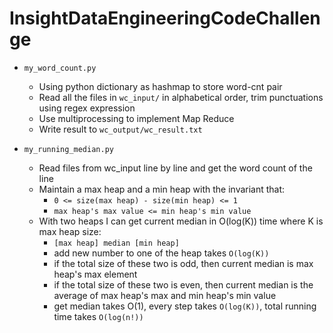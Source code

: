 InsightDataEngineeringCodeChallenge
===

- `my_word_count.py`
  - Using python dictionary as hashmap to store word-cnt pair 
  - Read all the files in ```wc_input/``` in alphabetical order, trim punctuations using regex expression
  - Use multiprocessing to implement Map Reduce
  - Write result to ```wc_output/wc_result.txt```

- `my_running_median.py`
  - Read files from wc_input line by line and get the word count of the line
  - Maintain a max heap and a min heap with the invariant that:
    - ```0 <= size(max heap) - size(min heap) <= 1```
    - ```max heap's max value <= min heap's min value```
  - With two heaps I can get current median in O(log(K)) time where K is max heap size:
    - ```[max heap] median [min heap]```
    - add new number to one of the heap takes ```O(log(K))```
    - if the total size of these two is odd, then current median is max heap's max element
    - if the total size of these two is even, then current median is the average of max heap's max and min heap's min value
    - get median takes O(1), every step takes ```O(log(K))```, total running time takes ```O(log(n!))```
